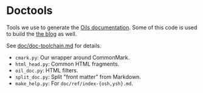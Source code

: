 Doctools
========

Tools we use to generate the [Oils documentation](../doc/).  Some of this code
is used to build the [the blog](//www.oilshell.org/blog/) as well.

See [doc/doc-toolchain.md](../doc/doc-toolchain.md) for details.

- `cmark.py`: Our wrapper around CommonMark.
- `html_head.py`: Common HTML fragments.
- `oil_doc.py`: HTML filters.
- `split_doc.py`: Split "front matter" from Markdown.
- `make_help.py`: For `doc/ref/index-{osh,ysh}.md`.

